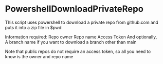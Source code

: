 # PowershellDownloadPrivateRepo

This script uses powershell to download a private repo from github.com and puts it into a zip file in $pwd

Information required:
Repo owner
Repo name
Access Token
And optionally,
A branch name if you want to download a branch other than main

Note that public repos do not require an access token, so all you need to know is the owner and repo name

